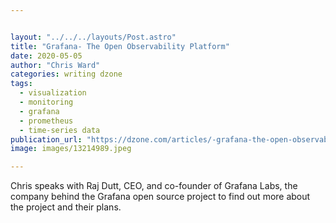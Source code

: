 ```yaml
---


layout: "../../../layouts/Post.astro"
title: "Grafana- The Open Observability Platform"
date: 2020-05-05
author: "Chris Ward"
categories: writing dzone
tags: 
  - visualization
  - monitoring
  - grafana
  - prometheus
  - time-series data
publication_url: "https://dzone.com/articles/-grafana-the-open-observability-platform"
image: images/13214989.jpeg

---
```

Chris speaks with Raj Dutt, CEO, and co-founder of Grafana Labs, the company behind the Grafana open source project to find out more about the project and their plans.

